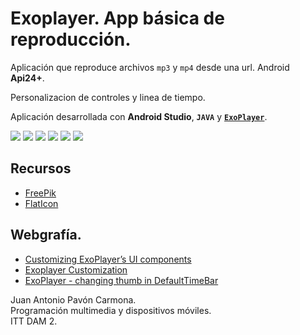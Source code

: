 # Exoplayer. App básica de reproducción.
Aplicación que reproduce archivos `mp3` y `mp4` desde una url. Android **Api24+**.

Personalizacion de controles y linea de tiempo.

Aplicación desarrollada con **Android Studio**, **`JAVA`** y [**`ExoPlayer`**](https://exoplayer.dev/). 

![](https://drive.google.com/uc?export=view&id=1uiLjIBNwdVicKLQFjwKruYOhGBUyTZ-a)
![](https://drive.google.com/uc?export=view&id=1phq-NmO78ihNljzNQQaYlFWSoMU9AruL)
![](https://drive.google.com/uc?export=view&id=1aITD--ESiDd4ab08HocXuQ7TYn1cr5yT)
![](https://drive.google.com/uc?export=view&id=1oR5XAXyTwsVB9Gs6JhoF3EgIhcSsEwac)
![](https://drive.google.com/uc?export=view&id=1cytvn29HjYF1spT5fZXiBmaFFbHLHXQG)
![](https://drive.google.com/uc?export=view&id=1cNFktCx-WOB9_JioIIZbMKU0Gq3qBf8v)
 
## Recursos
- [FreePik](https://www.freepik.es/)
- [FlatIcon](https://www.flaticon.com/)

## Webgrafía.
- [Customizing ExoPlayer’s UI components](https://medium.com/google-exoplayer/customizing-exoplayers-ui-components-728cf55ee07a)
- [Exoplayer Customization](https://exoplayer.dev/customization.html)
- [ExoPlayer - changing thumb in DefaultTimeBar](https://stackoverflow.com/questions/46667721/exoplayer-changing-thumb-in-defaulttimebar/46669753#46669753)

Juan Antonio Pavón Carmona.   
Programación multimedia y dispositivos móviles.  
ITT DAM 2.
